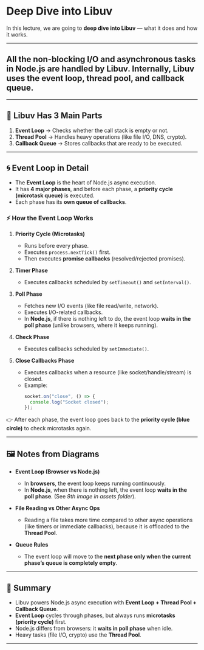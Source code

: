 # Deep Dive into Libuv

In this lecture, we are going to **deep dive into Libuv** — what it does and how it works.

---

## All the non-blocking I/O and asynchronous tasks in Node.js are handled by Libuv. Internally, Libuv uses the event loop, thread pool, and callback queue.

---

## 🔑 Libuv Has 3 Main Parts

1. **Event Loop** → Checks whether the call stack is empty or not.
2. **Thread Pool** → Handles heavy operations (like file I/O, DNS, crypto).
3. **Callback Queue** → Stores callbacks that are ready to be executed.

---

## 🌀 Event Loop in Detail

- The **Event Loop** is the heart of Node.js async execution.
- It has **4 major phases**, and before each phase, a **priority cycle (microtask queue)** is executed.
- Each phase has its **own queue of callbacks**.

### ⚡ How the Event Loop Works

1. **Priority Cycle (Microtasks)**

   - Runs before every phase.
   - Executes `process.nextTick()` first.
   - Then executes **promise callbacks** (resolved/rejected promises).

2. **Timer Phase**

   - Executes callbacks scheduled by `setTimeout()` and `setInterval()`.

3. **Poll Phase**

   - Fetches new I/O events (like file read/write, network).
   - Executes I/O-related callbacks.
   - In **Node.js**, if there is nothing left to do, the event loop **waits in the poll phase** (unlike browsers, where it keeps running).

4. **Check Phase**

   - Executes callbacks scheduled by `setImmediate()`.

5. **Close Callbacks Phase**
   - Executes callbacks when a resource (like socket/handle/stream) is closed.
   - Example:
     ```js
     socket.on("close", () => {
       console.log("Socket closed");
     });
     ```

👉 After each phase, the event loop goes back to the **priority cycle (blue circle)** to check microtasks again.

---

## 🖼️ Notes from Diagrams

- **Event Loop (Browser vs Node.js)**

  - In **browsers**, the event loop keeps running continuously.
  - In **Node.js**, when there is nothing left, the event loop **waits in the poll phase**. (See _9th image in assets folder_).

- **File Reading vs Other Async Ops**

  - Reading a file takes more time compared to other async operations (like timers or immediate callbacks), because it is offloaded to the **Thread Pool**.

- **Queue Rules**
  - The event loop will move to the **next phase only when the current phase’s queue is completely empty**.

---

## 📝 Summary

- Libuv powers Node.js async execution with **Event Loop + Thread Pool + Callback Queue**.
- **Event Loop** cycles through phases, but always runs **microtasks (priority cycle)** first.
- Node.js differs from browsers: it **waits in poll phase** when idle.
- Heavy tasks (file I/O, crypto) use the **Thread Pool**.

---
